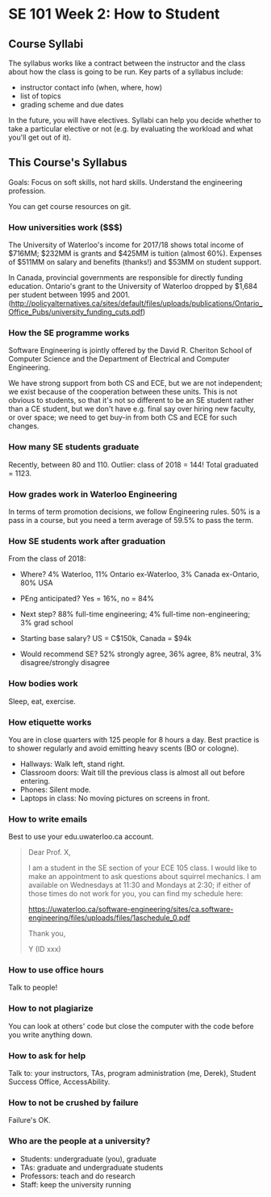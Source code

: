 # SE 101 Week 2: How to Student

## Course Syllabi

The syllabus works like a contract between the instructor and the
class about how the class is going to be run. Key parts of a syllabus
include:

* instructor contact info (when, where, how)
* list of topics
* grading scheme and due dates

In the future, you will have electives. Syllabi can help you decide whether
to take a particular elective or not (e.g. by evaluating the workload and
what you'll get out of it).

## This Course's Syllabus

Goals: Focus on soft skills, not hard skills. Understand the engineering profession.

You can get course resources on git. 

### How universities work ($$$)

The University of Waterloo's income for 2017/18 shows total income of $716MM;
$232MM is grants and $425MM is tuition (almost 60%). Expenses of $511MM on
salary and benefits (thanks!) and $53MM on student support.

In Canada, provincial governments are responsible for directly funding
education.  Ontario's grant to the University of Waterloo dropped by
$1,684 per student between 1995 and
2001. (http://policyalternatives.ca/sites/default/files/uploads/publications/Ontario_Office_Pubs/university_funding_cuts.pdf)

### How the SE programme works

Software Engineering is jointly offered by the David R. Cheriton School of Computer Science 
and the Department of Electrical and Computer Engineering.

We have strong support from both CS and ECE, but we are not independent; we exist because of
the cooperation between these units. This is not obvious to students, so that it's not so
different to be an SE student rather than a CE student, but we don't have e.g. final say over
hiring new faculty, or over space; we need to get buy-in from both CS and ECE for such changes.

### How many SE students graduate

Recently, between 80 and 110. Outlier: class of 2018 = 144! Total graduated = 1123.

### How grades work in Waterloo Engineering

In terms of term promotion decisions, we follow Engineering rules. 50% is a pass in a
course, but you need a term average of 59.5% to pass the term.

### How SE students work after graduation

From the class of 2018: 

* Where? 4% Waterloo, 11% Ontario ex-Waterloo, 3% Canada ex-Ontario, 80% USA

* PEng anticipated? Yes = 16%, no = 84%

* Next step? 88% full-time engineering; 4% full-time non-engineering; 3% grad school

* Starting base salary? US = C$150k, Canada = $94k

* Would recommend SE? 52% strongly agree, 36% agree, 8% neutral, 3% disagree/strongly disagree

### How bodies work

Sleep, eat, exercise.

### How etiquette works

You are in close quarters with 125 people for 8 hours a day.
Best practice is to shower regularly and avoid emitting heavy scents (BO or cologne).

* Hallways: Walk left, stand right.
* Classroom doors: Wait till the previous class is almost all out before entering.
* Phones: Silent mode.
* Laptops in class: No moving pictures on screens in front.

### How to write emails

Best to use your edu.uwaterloo.ca account.

> Dear Prof. X,
>
> I am a student in the SE section of your ECE 105 class. I would like to make an appointment to ask questions about squirrel mechanics. I am available on Wednesdays at 11:30 and Mondays at 2:30; if either of those times do not work for you, you can find my schedule here:
>
> https://uwaterloo.ca/software-engineering/sites/ca.software-engineering/files/uploads/files/1aschedule_0.pdf
>
> Thank you,
>
> Y (ID xxx)

### How to use office hours

Talk to people!

### How to not plagiarize

You can look at others' code but close the computer with the code before you write anything down.

### How to ask for help

Talk to: your instructors, TAs, program administration (me, Derek), Student Success Office, AccessAbility.

### How to not be crushed by failure

Failure's OK.

### Who are the people at a university?

* Students: undergraduate (you), graduate
* TAs: graduate and undergraduate students
* Professors: teach and do research
* Staff: keep the university running
